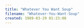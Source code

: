 ```yaml
---
title: "Whatever You Want Soup"
filename: "Whatever-You-Want-Soup"
created: 1989-03-29 01:23:08
---
```

